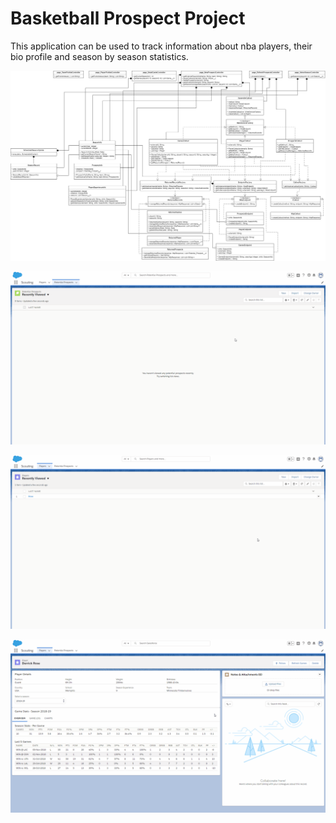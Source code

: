 # Basketball Prospect Project
This application can be used to track information about nba players, their bio profile and season by season statistics.

![UML](https://github.com/eez-eh/BasketballProspect/blob/master/images/uml.jpg)

![Get List of Prospects](https://github.com/eez-eh/BasketballProspect/blob/master/images/refresh_prospects_list.gif)

![Add a Player](https://github.com/eez-eh/BasketballProspect/blob/master/images/add_player.gif)

![Refresh Games Button](https://github.com/eez-eh/BasketballProspect/blob/master/images/refresh_games.gif)
